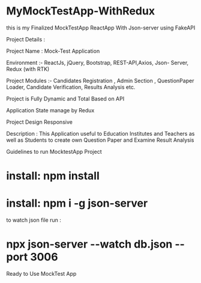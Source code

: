 # MyMockTestApp-WithRedux
this is my Finalized MockTestApp ReactApp With Json-server using FakeAPI

Project Details :

Project Name : Mock-Test Application

Environment :- ReactJs, jQuery, Bootstrap, REST-API,Axios, Json- Server, Redux (with RTK)

Project Modules :- Candidates Registration , Admin Section , QuestionPaper Loader, Candidate Verification, Results Analysis etc.

Project is Fully Dynamic and Total Based on API

Application State manage by Redux

Project Design Responsive

Description : This Application useful to Education Institutes and Teachers as well as Students to create own Question Paper and Examine Result Analysis

Guidelines to run MocktestApp Project

# install: npm install
# install: npm i -g json-server

to watch json file run : 
# npx json-server --watch db.json --port 3006
Ready to Use MockTest App
